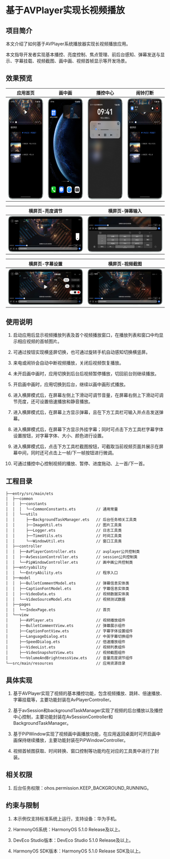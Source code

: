 # 基于AVPlayer实现长视频播放

## 项目简介

本文介绍了如何基于AVPlayer系统播放器实现长视频播放应用。

本文指导开发者实现基本播控、亮度控制、焦点管理、前后台感知、弹幕发送与显示、字幕挂载、视频截图、画中画、视频首帧显示等开发场景。

## 效果预览

|                           应用首页                           |                         画中画                         |                            播控中心                             |                           闹铃打断                           |
|:--------------------------------------------------------:|:---------------------------------------------------:|:-----------------------------------------------------------:|:--------------------------------------------------------:|
| <img src="screenshots/device/mainpage.png" height='320'> | <img src="screenshots/device/pip.png" height='320'> | <img src="screenshots/device/backcontrol.png" height='320'> | <img src="screenshots/device/interrupt.png" height='320'> |

|                           横屏页-亮度调节                           |                         横屏页-弹幕输入                          |
|:--------------------------------------------------------:|:---------------------------------------------------:|
| <img src="screenshots/device/screenbright.png" width='320'> | <img src="screenshots/device/bulletcomment.png" width='320'> |

|                        横屏页-字幕设置                         |                         横屏页-视频截图                         |
|:-------------------------------------------------------:|:--------------------------------------------------------:|
| <img src="screenshots/device/subtitle.png" width='320'> | <img src="screenshots/device/snapshot.png" width='320'> |


## 使用说明

1. 启动应用后显示视频播放列表及首个视频播放窗口，在播放列表和窗口中均显示相应视频的首帧图片。

2. 可通过按钮实现横竖屏切换，也可通过旋转手机自动感知切换横竖屏。

3. 来电或闹铃会自动中断视频播放，关闭后视频恢复播放。

4. 未开启画中画时，应用切换到后台后视频暂停播放，切回前台则继续播放。

5. 开启画中画时，应用切换到后台，继续以画中画形式播放。

6. 进入横屏模式后，在屏幕左侧上下滑动可调节音量，在屏幕右侧上下滑动可调节亮度，还可设置倍速播放和静音播放。

7. 进入横屏模式后，在屏幕上方显示弹幕，且在下方工具栏可输入并点击发送弹幕。

8. 进入横屏模式后，在屏幕下方显示外挂字幕；同时可点击下方工具栏字幕字体设置按钮，对字幕字体、大小、颜色进行设置。

9. 进入横屏模式后，点击下方工具栏截图按钮，可截取当前视频页面并展示在屏幕中间，同时还可点击上一帧/下一帧按钮进行微调。

10. 可通过播控中心控制视频的播放、暂停、进度拖动、上一首/下一首。

## 工程目录

```
├──entry/src/main/ets
│  ├──common
│  │  ├──constants
│  │  │  └──CommonConstants.ets         // 通用常量
│  │  └──utils
│  │     ├──BackgroundTaskManager.ets   // 后台任务相关工具类
│  │     ├──ImageUtil.ets               // 图片工具类
│  │     ├──Logger.ets                  // 日志工具类
│  │     ├──TimeUtils.ets               // 时间工具类
│  │     └──WindowUtil.ets              // 窗口工具类
│  ├──controller
│  │  ├──AvPlayerController.ets         // avplayer公共控制类
│  │  ├──AvSessionController.ets        // session公共控制类
│  │  └──PipWindowController.ets        // 画中画公共控制类
│  ├──entryability
│  │  └──EntryAbility.ets               // 程序入口
│  ├──model
│  │  ├──BulletCommentModel.ets         // 弹幕信息实体类
│  │  ├──CaptionFontModel.ets           // 字幕信息实体类
│  │  ├──VideoData.ets                  // 视频数据实体类
│  │  └──VideoSourceModel.ets           // 视频测试数据
│  ├──pages
│  │  └──IndexPage.ets                  // 首页
│  └──view
│     ├──AVPlayer.ets                   // 视频播放组件
│     ├──BulletCommentView.ets          // 弹幕展示组件
│     ├──CaptionFontView.ets            // 字幕字体设置组件
│     ├──LanguageDialog.ets             // 中英字幕切换组件
│     ├──SpeedDialog.ets                // 倍速播放组件
│     ├──VideoList.ets                  // 视频列表组件
│     ├──VideoSnapshotView.ets          // 视频截图组件
│     └──VolumeAndBrightnessView.ets    // 音量亮度调节组件
└──src/main/resources                   // 应用资源目录
```

## 具体实现

1. 基于AVPlayer实现了视频的基本播控功能，包含视频播放、跳转、倍速播放、字幕挂载等，主要功能封装在AvPlayerController。

2. 基于avSession和backgroundTaskManager实现了视频的后台播放以及播控中心控制，主要功能封装在AvSessionController和BackgroundTaskManager。

3. 基于PiPWindow实现了视频画中画播放功能，在应用返回桌面时可开启画中画保持继续播放，主要功能封装在PiPWindowController。

4. 视频首帧图获取、时间转换、窗口控制等功能均在对应的工具类中进行了封装。 

## 相关权限

1. 后台任务权限：ohos.permission.KEEP_BACKGROUND_RUNNING。

## 约束与限制

1. 本示例仅支持标准系统上运行，支持设备：华为手机。

2. HarmonyOS系统：HarmonyOS 5.1.0 Release及以上。

3. DevEco Studio版本：DevEco Studio 5.1.0 Release及以上。

4. HarmonyOS SDK版本：HarmonyOS 5.1.0 Release SDK及以上。
